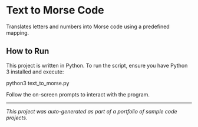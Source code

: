 # Text to Morse Code

Translates letters and numbers into Morse code using a predefined mapping.

## How to Run

This project is written in Python. To run the script, ensure you have Python 3 installed and execute:

python3 text_to_morse.py

Follow the on-screen prompts to interact with the program.

---

*This project was auto-generated as part of a portfolio of sample code projects.*
